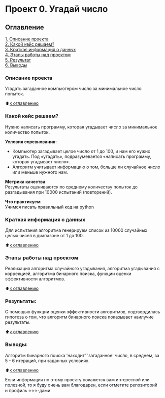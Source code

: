# Проект 0. Угадай число

## Оглавление  
[1. Описание проекта](https://github.com/movsinanton/project_001/tree/main/project_0/README.md#Описание-проекта)  
[2. Какой кейс решаем?](https://github.com/movsinanton/project_001/tree/main/project_0/README.md#Какой-кейс-решаем)  
[3. Краткая информация о данных](https://github.com/movsinanton/project_001/tree/main/project_0/README.md#Краткая-информация-о-данных)  
[4. Этапы работы над проектом](https://github.com/movsinanton/project_001/tree/main/project_0/README.md#Этапы-работы-над-проектом)  
[5. Результат](https://github.com/movsinanton/project_001/tree/main/project_0/README.md#Результат)    
[6. Выводы](https://github.com/movsinanton/project_001/tree/main/project_0/README.md#Выводы) 

### Описание проекта    
Угадать загаданное компьютером число за минимальное число попыток.

:arrow_up:[к оглавлению](https://github.com/movsinanton/project_001/tree/main/project_0)


### Какой кейс решаем?    
Нужно написать программу, которая угадывает число за минимальное количество попыток.

**Условия соревнования:**  
- Компьютер загадывает целое число от 1 до 100, и нам его нужно угадать. Под «угадать», подразумевается «написать программу, которая угадывает число».
- Алгоритм учитывает информацию о том, больше ли случайное число или меньше нужного нам.

**Метрика качества**     
Результаты оцениваются по среднему количеству попыток до разгадывания при 10000 испытаний (повторений).

**Что практикуем**     
Учимся писать правильный код на python


### Краткая информация о данных
Для испытания алгоритма генерируем список из 10000 случайных целых чисел в диапазоне от 1 до 100.
  
:arrow_up:[к оглавлению](https://github.com/movsinanton/project_001/tree/main/project_0)


### Этапы работы над проектом  
Реализация алгоритма случайного угадывания, алгоритма угадывания с коррекцией, алгоритма бинарного поиска, функции оценки эффективности алгоритмов.

:arrow_up:[к оглавлению](https://github.com/movsinanton/project_001/tree/main/project_0)


### Результаты:  
С помощью функции оценки эффективности алгоритмов, подтвердилась гипотеза о том, что алгоритм бинарного поиска показывает наилучие результаты.

:arrow_up:[к оглавлению](https://github.com/movsinanton/project_001/tree/main/project_0)


### Выводы:  
Алгоритм бинарного поиска 'находит' 'загаданное' число, в среднем, за 5 - 6 итераций, при заданных условиях.

:arrow_up:[к оглавлению](https://github.com/movsinanton/project_001/tree/main/project_0)


Если информация по этому проекту покажется вам интересной или полезной, то я буду очень вам благодарен, если отметите репозиторий и профиль ⭐️⭐️⭐️-дами